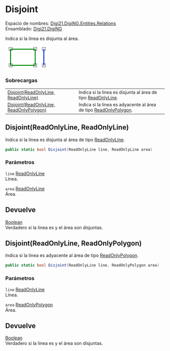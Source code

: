 # Disjoint

Espacio de nombres: [Digi21.DigiNG.Entities.Relations](../../)  
Ensamblado: [Digi21.DigiNG](../../../)

Indica si la línea es disjunta al área.

![L&#xED;nea disjunta a &#xE1;rea](../../../../../../../../.gitbook/assets/lineaareanocoincidentes1.png)

### Sobrecargas

|  |  |
| :--- | :--- |
| [Disjoint\(ReadOnlyLine, ReadOnlyLine\)](disjoint.md#disjoint-readonlyline-readonlyline) | Indica si la línea es disjunta al área de tipo [ReadOnlyLine](../../../digi21.diging.entities/readonlyline/). |
| [Disjoint\(ReadOnlyLine, ReadOnlyPolygon\)](disjoint.md#disjoint-readonlyline-readonlypolygon) | Indica si la línea es adyacente al área de tipo [ReadOnlyPolygon](../../../digi21.diging.entities/readonlypolygon/). |

## Disjoint\(ReadOnlyLine, ReadOnlyLine\)

Indica si la línea es disjunta al área de tipo [ReadOnlyLine](../../../digi21.diging.entities/readonlyline/).

```csharp
public static bool Disjoint(ReadOnlyLine line, ReadOnlyLine area)
```

### Parámetros

`line` [ReadOnlyLine](../../../digi21.diging.entities/readonlyline/)  
Línea.

`area` [ReadOnlyLine](../../../digi21.diging.entities/readonlyline/)  
Área.

## Devuelve

[Boolean](https://docs.microsoft.com/en-us/dotnet/api/system.boolean?view=net-5.0)  
Verdadero si la línea es y el área son disjuntas.

## Disjoint\(ReadOnlyLine, ReadOnlyPolygon\)

Indica si la línea es adyacente al área de tipo [ReadOnlyPolygon](../../../digi21.diging.entities/readonlypolygon/).

```csharp
public static bool Disjoint(ReadOnlyLine line, ReadOnlyPolygon area) 
```

### Parámetros

`line` [ReadOnlyLine](../../../digi21.diging.entities/readonlyline/)  
Línea.

`area` [ReadOnlyPolygon](../../../digi21.diging.entities/readonlypolygon/)  
Área.

## Devuelve

[Boolean](https://docs.microsoft.com/en-us/dotnet/api/system.boolean?view=net-5.0)  
Verdadero si la línea es y el área son disjuntas.

